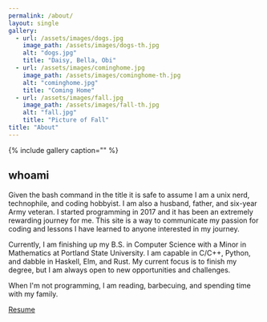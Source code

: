 ```yaml
---
permalink: /about/
layout: single
gallery:
  - url: /assets/images/dogs.jpg
    image_path: /assets/images/dogs-th.jpg
    alt: "dogs.jpg"
    title: "Daisy, Bella, Obi"
  - url: /assets/images/cominghome.jpg
    image_path: /assets/images/cominghome-th.jpg
    alt: "cominghome.jpg"
    title: "Coming Home"
  - url: /assets/images/fall.jpg
    image_path: /assets/images/fall-th.jpg
    alt: "fall.jpg"
    title: "Picture of Fall"
title: "About"
---
```


{% include gallery caption="" %}

## **whoami**

Given the bash command in the title it is safe to assume I am a unix nerd, technophile, and coding hobbyist. I am also a husband, father, and six-year Army veteran. I started programming in 2017 and it has been an extremely rewarding journey for me. This site is a way to communicate my passion for coding and lessons I have learned to anyone interested in my journey. 

Currently, I am finishing up my B.S. in Computer Science with a Minor in Mathematics at Portland State University. I am capable in C/C++, Python, and dabble in Haskell, Elm, and Rust. My current focus is to finish my degree, but I am always open to new opportunities and challenges. 

When I'm not programming, I am reading, barbecuing, and spending time with my family. 

[Resume](/assets/docs/AlexDupree_Resume2021.pdf)

<script async src="//pagead2.googlesyndication.com/pagead/js/adsbygoogle.js"></script>
<script>
  (adsbygoogle = window.adsbygoogle || []).push({
    google_ad_client: "ca-pub-8670667935520247",
    enable_page_level_ads: true
  });
</script>
